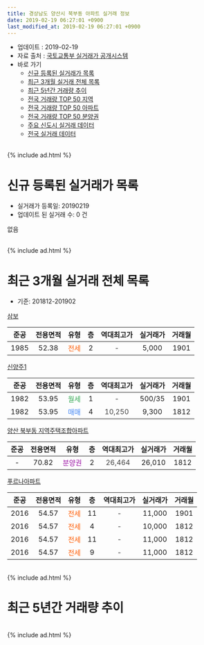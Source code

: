 ```yaml
---
title: 경상남도 양산시 북부동 아파트 실거래 정보
date: 2019-02-19 06:27:01 +0900
last_modified_at: 2019-02-19 06:27:01 +0900
---
```


* 업데이트 : 2019-02-19
* 자료 출처 : [국토교통부 실거래가 공개시스템](http://rt.molit.go.kr)
* 바로 가기
    * [신규 등록된 실거래가 목록](#신규-등록된-실거래가-목록)
    * [최근 3개월 실거래 전체 목록](#최근-3개월-실거래-전체-목록)
    * [최근 5년간 거래량 추이](#최근-5년간-거래량-추이)
    * [전국 거래량 TOP 50 지역](https://ayogom.github.io/apt-trade-info/최근-3개월-전국에서-가장-거래가-많이-발생한-지역)
    * [전국 거래량 TOP 50 아파트](https://ayogom.github.io/apt-trade-info/최근-3개월-전국에서-가장-거래가-많이-발생한-아파트)
    * [전국 거래량 TOP 50 분양권](https://ayogom.github.io/apt-trade-info/최근-3개월-전국에서-가장-거래가-많이-발생한-분양권)
    * [주요 신도시 실거래 데이터](https://ayogom.github.io/apt-trade-info/주요-신도시)
    * [전국 실거래 데이터](https://ayogom.github.io/apt-trade-info/전국)
<br>
{% include ad.html %}
<br>

# 신규 등록된 실거래가 목록
* 실거래가 등록일: 20190219
* 업데이트 된 실거래 수: 0 건

없음

<br>
{% include ad.html %}
<br>

# 최근 3개월 실거래 전체 목록
* 기준: 201812-201902


[삼보](https://search.naver.com/search.naver?query=%EA%B2%BD%EC%83%81%EB%82%A8%EB%8F%84+%EC%96%91%EC%82%B0%EC%8B%9C+%EB%B6%81%EB%B6%80%EB%8F%99+%EC%82%BC%EB%B3%B4)

|준공|전용면적|유형|층|역대최고가|실거래가|거래월|
|:---:|:---:|:---:|:---:|:---:|:---:|:---:|
|1985|52.38|<span style="color:#ff5a00">전세</span>|2|<span style="color:#444444">-</span>|5,000|1901|

[신양주1](https://search.naver.com/search.naver?query=%EA%B2%BD%EC%83%81%EB%82%A8%EB%8F%84+%EC%96%91%EC%82%B0%EC%8B%9C+%EB%B6%81%EB%B6%80%EB%8F%99+%EC%8B%A0%EC%96%91%EC%A3%BC1)

|준공|전용면적|유형|층|역대최고가|실거래가|거래월|
|:---:|:---:|:---:|:---:|:---:|:---:|:---:|
|1982|53.95|<span style="color:#34a853">월세</span>|1|<span style="color:#444444">-</span>|500/35|1901|
|1982|53.95|<span style="color:#4285f3">매매</span>|4|<span style="color:#444444">10,250</span>|9,300|1812|

[양산 북부동 지역주택조합아파트](https://search.naver.com/search.naver?query=%EA%B2%BD%EC%83%81%EB%82%A8%EB%8F%84+%EC%96%91%EC%82%B0%EC%8B%9C+%EB%B6%81%EB%B6%80%EB%8F%99+%EC%96%91%EC%82%B0+%EB%B6%81%EB%B6%80%EB%8F%99+%EC%A7%80%EC%97%AD%EC%A3%BC%ED%83%9D%EC%A1%B0%ED%95%A9%EC%95%84%ED%8C%8C%ED%8A%B8)

|준공|전용면적|유형|층|역대최고가|실거래가|거래월|
|:---:|:---:|:---:|:---:|:---:|:---:|:---:|
|-|70.82|<span style="color:#9C11A5">분양권</span>|2|<span style="color:#444444">26,464</span>|26,010|1812|

[푸르나아파트](https://search.naver.com/search.naver?query=%EA%B2%BD%EC%83%81%EB%82%A8%EB%8F%84+%EC%96%91%EC%82%B0%EC%8B%9C+%EB%B6%81%EB%B6%80%EB%8F%99+%ED%91%B8%EB%A5%B4%EB%82%98%EC%95%84%ED%8C%8C%ED%8A%B8)

|준공|전용면적|유형|층|역대최고가|실거래가|거래월|
|:---:|:---:|:---:|:---:|:---:|:---:|:---:|
|2016|54.57|<span style="color:#ff5a00">전세</span>|11|<span style="color:#444444">-</span>|11,000|1901|
|2016|54.57|<span style="color:#ff5a00">전세</span>|4|<span style="color:#444444">-</span>|10,000|1812|
|2016|54.57|<span style="color:#ff5a00">전세</span>|11|<span style="color:#444444">-</span>|11,000|1812|
|2016|54.57|<span style="color:#ff5a00">전세</span>|9|<span style="color:#444444">-</span>|11,000|1812|


<br>
{% include ad.html %}
<br>

# 최근 5년간 거래량 추이


<div style="width:100%;">
    <canvas id="deal_progress" height="200"></canvas>
</div>

<script>
new Chart(document.getElementById("deal_progress"), {
    type: 'line',
    data: {
        labels: ['201402','201403','201404','201405','201406','201407','201408','201409','201410','201411','201412','201501','201502','201503','201504','201505','201506','201507','201508','201509','201510','201511','201512','201601','201602','201603','201604','201605','201606','201607','201608','201609','201610','201611','201612','201701','201702','201703','201704','201705','201706','201707','201708','201709','201710','201711','201712','201801','201802','201803','201804','201805','201806','201807','201808','201809','201810','201811','201812','201901','201902'],
        datasets: [{
            label: '매매',
            pointRadius: 1,
            data: [10, 3, 2, 7, 9, 6, 6, 9, 10, 9, 8, 10, 5, 15, 13, 8, 5, 9, 4, 7, 10, 8, 5, 4, 4, 6, 10, 7, 11, 4, 11, 6, 12, 14, 2, 3, 3, 13, 11, 6, 13, 10, 8, 9, 2, 5, 6, 5, 6, 9, 4, 17, 25, 6, 12, 4, 5, 7, 2, 0, 0],
            borderColor: "rgba(255, 201, 14, 1)",
            backgroundColor: "rgba(255, 201, 14, 0.5)",
            fill: false,
            lineTension: 0
        },{
            label: '전월세',
            pointRadius: 1,
            data: [4, 4, 5, 4, 2, 7, 4, 3, 3, 7, 4, 5, 8, 8, 4, 4, 2, 4, 2, 6, 5, 5, 1, 1, 3, 7, 3, 4, 4, 1, 2, 4, 7, 7, 4, 2, 1, 5, 4, 1, 1, 5, 2, 2, 1, 1, 4, 2, 3, 2, 2, 2, 4, 3, 6, 3, 6, 5, 3, 3, 0],
            borderColor: "rgba(0, 141, 185, 1)",
            backgroundColor: "rgba(0, 141, 185, 0.5)",
            fill: false,
            lineTension: 0
        }
        ]
    },
    options: {
        responsive: true,
        title: {
            display: false
        },
        tooltips: {
            mode: 'index',
            intersect: false
        },
        hover: {
            mode: 'nearest',
            intersect: true
        },
        scales: {
            xAxes: [{
                display: true,
                scaleLabel: {
                    display: true,
                    labelString: '년/월'
                }
            }],
            yAxes: [{
                display: true,
                ticks: {
                    suggestedMin: 0,
                },
                scaleLabel: {
                    display: true,
                    labelString: '실거래 수'
                }
            }]
        }
    }
});

</script>


<br>
{% include ad.html %}
<br>

